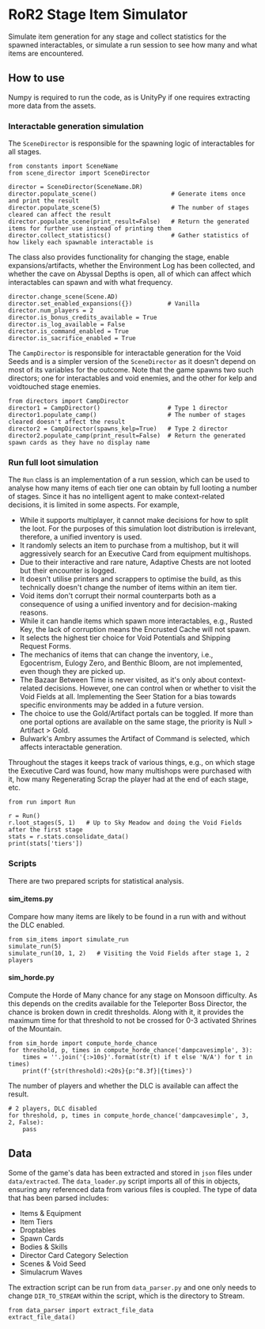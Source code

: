 # RoR2 Stage Item Simulator

Simulate item generation for any stage and collect statistics for the spawned interactables, or simulate a run session to see how many and what items are encountered.

## How to use

Numpy is required to run the code, as is UnityPy if one requires extracting more data from the assets.

### Interactable generation simulation

The `SceneDirector` is responsible for the spawning logic of interactables for all stages.

```
from constants import SceneName
from scene_director import SceneDirector

director = SceneDirector(SceneName.DR)
director.populate_scene()                     # Generate items once and print the result
director.populate_scene(5)                    # The number of stages cleared can affect the result
director.populate_scene(print_result=False)   # Return the generated items for further use instead of printing them
director.collect_statistics()                 # Gather statistics of how likely each spawnable interactable is
```

The class also provides functionality for changing the stage, enable expansions/artifacts, whether the Environment Log has been collected, and whether the cave on Abyssal Depths is open, all of which can affect which interactables can spawn and with what frequency.

```
director.change_scene(Scene.AD)
director.set_enabled_expansions({})          # Vanilla
director.num_players = 2
director.is_bonus_credits_available = True
director.is_log_available = False
director.is_command_enabled = True
director.is_sacrifice_enabled = True
```

The `CampDirector` is responsible for interactable generation for the Void Seeds and is a simpler version of the `SceneDirector` as it doesn't depend on most of its variables for the outcome. Note that the game spawns two such directors; one for interactables and void enemies, and the other for kelp and voidtouched stage enemies.

```
from directors import CampDirector
director1 = CampDirector()                   # Type 1 director
director1.populate_camp()                    # The number of stages cleared doesn't affect the result
director2 = CampDirector(spawns_kelp=True)   # Type 2 director
director2.populate_camp(print_result=False)  # Return the generated spawn cards as they have no display name
```

### Run full loot simulation

The `Run` class is an implementation of a run session, which can be used to analyse how many items of each tier one can obtain by full looting a number of stages. Since it has no intelligent agent to make context-related decisions, it is limited in some aspects. For example,

- While it supports multiplayer, it cannot make decisions for how to split the loot. For the purposes of this simulation loot distribution is irrelevant, therefore, a unified inventory is used.
- It randomly selects an item to purchase from a multishop, but it will aggressively search for an Executive Card from equipment multishops.
- Due to their interactive and rare nature, Adaptive Chests are not looted but their encounter is logged.
- It doesn't utilise printers and scrappers to optimise the build, as this technically doesn't change the number of items within an item tier.
- Void items don't corrupt their normal counterparts both as a consequence of using a unified inventory and for decision-making reasons.
- While it can handle items which spawn more interactables, e.g., Rusted Key, the lack of corruption means the Encrusted Cache will not spawn.
- It selects the highest tier choice for Void Potentials and Shipping Request Forms.
- The mechanics of items that can change the inventory, i.e., Egocentrism, Eulogy Zero, and Benthic Bloom, are not implemented, even though they are picked up.
- The Bazaar Between Time is never visited, as it's only about context-related decisions. However, one can control when or whether to visit the Void Fields at all. Implementing the Seer Station for a bias towards specific environments may be added in a future version.
- The choice to use the Gold/Artifact portals can be toggled. If more than one portal options are available on the same stage, the priority is Null > Artifact > Gold.
- Bulwark's Ambry assumes the Artifact of Command is selected, which affects interactable generation.

Throughout the stages it keeps track of various things, e.g., on which stage the Executive Card was found, how many multishops were purchased with it, how many Regenerating Scrap the player had at the end of each stage, etc.

```
from run import Run

r = Run()
r.loot_stages(5, 1)   # Up to Sky Meadow and doing the Void Fields after the first stage
stats = r.stats.consolidate_data()
print(stats['tiers'])
```


### Scripts

There are two prepared scripts for statistical analysis.

#### sim_items.py

Compare how many items are likely to be found in a run with and without the DLC enabled.

```
from sim_items import simulate_run
simulate_run(5)
simulate_run(10, 1, 2)   # Visiting the Void Fields after stage 1, 2 players
```

#### sim_horde.py

Compute the Horde of Many chance for any stage on Monsoon difficulty. As this depends on the credits available for the Teleporter Boss Director, the chance is broken down in credit thresholds. Along with it, it provides the maximum time for that threshold to not be crossed for 0-3 activated Shrines of the Mountain.

```
from sim_horde import compute_horde_chance
for threshold, p, times in compute_horde_chance('dampcavesimple', 3):
	times = ''.join('{:>10s}'.format(str(t) if t else 'N/A') for t in times)
	print(f'{str(threshold):<20s}{p:^8.3f}|{times}')
```

The number of players and whether the DLC is available can affect the result.

```
# 2 players, DLC disabled
for threshold, p, times in compute_horde_chance('dampcavesimple', 3, 2, False):
    pass
```

## Data

Some of the game's data has been extracted and stored in `json` files under `data/extracted`. The `data_loader.py` script imports all of this in objects, ensuring any referenced data from various files is coupled. The type of data that has been parsed includes:

- Items & Equipment
- Item Tiers
- Droptables
- Spawn Cards
- Bodies & Skills
- Director Card Category Selection
- Scenes & Void Seed
- Simulacrum Waves

The extraction script can be run from `data_parser.py` and one only needs to change `DIR_TO_STREAM` within the script, which is the directory to Stream.

```
from data_parser import extract_file_data
extract_file_data()
```